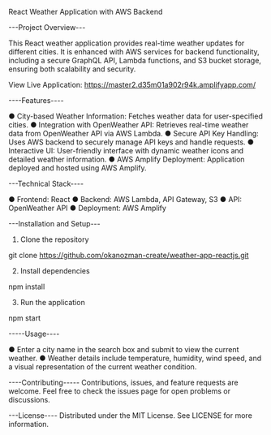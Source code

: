 React Weather Application with AWS Backend

---Project Overview---

This React weather application provides real-time weather updates for different cities. It is enhanced with AWS services for backend functionality, including a secure GraphQL API, Lambda functions, and S3 bucket storage, ensuring both scalability and security.

View Live Application: https://master2.d35m01a902r94k.amplifyapp.com/

----Features----

● City-based Weather Information: Fetches weather data for user-specified cities.
● Integration with OpenWeather API: Retrieves real-time weather data from OpenWeather API via AWS Lambda.
● Secure API Key Handling: Uses AWS backend to securely manage API keys and handle requests.
● Interactive UI: User-friendly interface with dynamic weather icons and detailed weather information.
● AWS Amplify Deployment: Application deployed and hosted using AWS Amplify.

---Technical Stack----

● Frontend: React
● Backend: AWS Lambda, API Gateway, S3
● API: OpenWeather API
● Deployment: AWS Amplify

---Installation and Setup---
1) Clone the repository

git clone https://github.com/okanozman-create/weather-app-reactjs.git  

2) Install dependencies

npm install

3) Run the application

npm start


-----Usage----

● Enter a city name in the search box and submit to view the current weather.
● Weather details include temperature, humidity, wind speed, and a visual representation of the current weather condition.


----Contributing-----
Contributions, issues, and feature requests are welcome. Feel free to check the issues page for open problems or discussions.

---License----
Distributed under the MIT License. See LICENSE for more information.